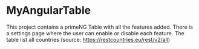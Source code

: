 # MyAngularTable

This project contains a primeNG Table with all the features added. 
There is a settings page where the user can enable or disable each feature.
The table list all countries (source: https://restcountries.eu/rest/v2/all)
